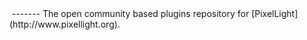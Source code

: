 <img alt='' src='http://www.iedivision.com/uploads/logoplcommpl.png' border='0' />
-------
The open community based plugins repository for [PixelLight] (http://www.pixellight.org).